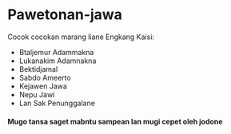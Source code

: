 # Pawetonan-jawa

Cocok cocokan marang liane
Engkang Kaisi:
- Btaljemur Adammakna
- Lukanakim Adamnakna
- Bektidjamal
- Sabdo Ameerto
- Kejawen Jawa
- Nepu Jawi
- Lan Sak Penunggalane

#### Mugo tansa saget mabntu sampean lan mugi cepet oleh jodone 
